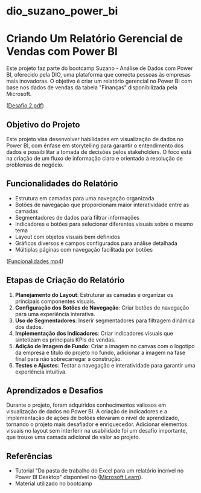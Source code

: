 # dio_suzano_power_bi

# Criando Um Relatório Gerencial de Vendas com Power BI
Este projeto faz parte do bootcamp Suzano - Análise de Dados com Power BI, oferecido pela DIO, uma plataforma que conecta pessoas às empresas mais inovadoras. O objetivo é criar um relatório gerencial no Power BI com base nos dados de vendas da tabela "Finanças" disponibilizada pela Microsoft.

([Desafio 2.pdf](https://github.com/josioliveira01/dio_suzano_power_bi/blob/d62c95c1995fb9fc89e2789008a95994547bab65/Desafio%202.pdf))

## Objetivo do Projeto
Este projeto visa desenvolver habilidades em visualização de dados no Power BI, com ênfase em storytelling para garantir o entendimento dos dados e possibilitar a tomada de decisões pelos stakeholders. O foco está na criação de um fluxo de informação claro e orientado à resolução de problemas de negócio.

## Funcionalidades do Relatório
- Estrutura em camadas para uma navegação organizada
- Botões de navegação que proporcionam maior interatividade entre as camadas
- Segmentadores de dados para filtrar informações
- Indicadores e botões para selecionar diferentes visuais sobre o mesmo tema
- Layout com objetos visuais bem definidos
- Gráficos diversos e campos configurados para análise detalhada
- Múltiplas páginas com navegação facilitada por botões
  
([Funcionalidades mp4](https://github.com/josioliveira01/dio_suzano_power_bi/blob/a0e6944017ff97c6fc014ffc86a72783cc83fb73/Forma%C3%A7%C3%A3o%20Power%20BI.mp4))
## Etapas de Criação do Relatório
1. **Planejamento do Layout**: Estruturar as camadas e organizar os principais componentes visuais.
2. **Configuração dos Botões de Navegação**: Criar botões de navegação para uma experiência interativa.
3. **Uso de Segmentadores**: Inserir segmentadores para filtragem dinâmica dos dados.
4. **Implementação dos Indicadores**: Criar indicadores visuais que sintetizam os principais KPIs de vendas.
5. **Adição de Imagem de Fundo**: Criar a imagem no canvas com o logotipo da empresa e título do projeto no fundo, adicionar a imagem na fase final para não sobrecarregar a construção.
6. **Testes e Ajustes**: Testar a navegação e interatividade para garantir uma experiência intuitiva.

## Aprendizados e Desafios
Durante o projeto, foram adquiridos conhecimentos valiosos em visualização de dados no Power BI. A criação de indicadores e a implementação de ações de botões elevaram o nível de aprendizado, tornando o projeto mais desafiador e enriquecedor. Adicionar elementos visuais no layout sem interferir na usabilidade foi um desafio importante, que trouxe uma camada adicional de valor ao projeto.

## Referências
- Tutorial "Da pasta de trabalho do Excel para um relatório incrível no Power BI Desktop" disponível no ([Microsoft Learn](https://learn.microsoft.com/pt-br/power-bi/visuals/power-bi-report-add-visualizations-i?tabs=powerbi-desktop)).
- Material utilizado no bootcamp
